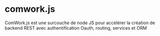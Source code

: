 # comwork.js
ComWork.js est une surcouche de node JS pour accélérer la création de backend REST avec authentification Oauth, routing, services et ORM 
